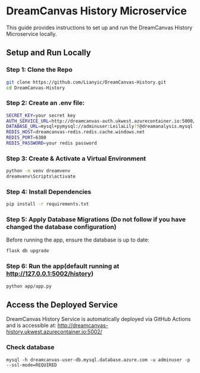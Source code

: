 # DreamCanvas History Microservice
This guide provides instructions to set up and run the DreamCanvas History Microservice locally.

## Setup and Run Locally

### Step 1: Clone the Repo
```bash
git clone https://github.com/Lianyic/DreamCanvas-History.git
cd DreamCanvas-History
```

### Step 2: Create an .env file:
```bash
SECRET_KEY=your secret key
AUTH_SERVICE_URL=http://dreamcanvas-auth.ukwest.azurecontainer.io:5000/
DATABASE_URL=mysql+pymysql://adminuser:LeilaLily?!@dreamanalysis.mysql.database.azure.com/dream_analysis_db
REDIS_HOST=dreamcanvas-redis.redis.cache.windows.net
REDIS_PORT=6380
REDIS_PASSWORD=your redis password
```

### Step 3: Create & Activate a Virtual Environment
```bash
python -m venv dreamvenv
dreamvenv\Scripts\activate
```

### Step 4: Install Dependencies
```bash
pip install -r requirements.txt
```

### Step 5: Apply Database Migrations (Do not follow if you have changed the database configuration)
Before running the app, ensure the database is up to date:
```bash
flask db upgrade
```

### Step 6: Run the app(default running at http://127.0.0.1:5002/history)
```bash 
python app/app.py 
```

## Access the Deployed Service
DreamCanvas History Service is automatically deployed via GitHub Actions and is accessible at: http://dreamcanvas-history.ukwest.azurecontainer.io:5002/

### Check database
```
mysql -h dreamcanvas-user-db.mysql.database.azure.com -u adminuser -p --ssl-mode=REQUIRED
```
